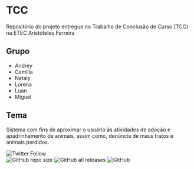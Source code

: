 # TCC
Repositório do projeto entregue no Trabalho de Conclusão de Curso (TCC) na ETEC Aristóteles Ferreira

## Grupo
 - Andrey
 - Camilla
 - Nataly
 - Lorena
 - Luan
 - Miguel
 
 ## Tema
 Sistema com fins de aproximar o usuário às atividades de adoção e apadrinhamento de animais, assim como, denúncia de maus tratos e animais perdidos.

![Twitter Follow](https://img.shields.io/twitter/follow/NastoShimi?style=social)<br/>
![GitHub repo size](https://img.shields.io/github/repo-size/shimigui/TCC?style=for-the-badge)
![GitHub all releases](https://img.shields.io/github/downloads/shimigui/TCC/total?style=for-the-badge)
![GitHub](https://img.shields.io/github/license/shimigui/TCC?style=for-the-badge)
